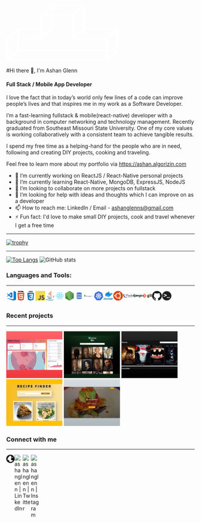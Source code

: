 ![Full Stack / Mobile App Developer](data:image/svg+xml;charset=UTF-8,%3Csvg%20id%3D%22Layer_1%22%20xmlns%3D%22http%3A%2F%2Fwww.w3.org%2F2000%2Fsvg%22%20viewBox%3D%220%200%20400%20272%22%20width%3D%22100%25%22%20height%3D%22100%25%22%20preserveAspectRatio%3D%22none%22%3E%3Ctitle%3EShapes%3C%2Ftitle%3E%3Cpath%20d%3D%22M399.72359%2C224.06412c.00983-.0226.01511-.04712.02435-.0702a3.42929%2C3.42929%2C0%2C0%2C0%2C.1568-.50634c.01368-.05867.02448-.11781.035-.17768a3.45505%2C3.45505%2C0%2C0%2C0%2C.053-.52629c.00048-.02453.0072-.04761.0072-.07213V117.61887l-.00216-.02116a3.44185%2C3.44185%2C0%2C0%2C0-.06094-.60564c-.011-.05986-.0264-.11733-.04031-.17623a3.43382%2C3.43382%2C0%2C0%2C0-.13029-.42027c-.02244-.0589-.04223-.11829-.06767-.17551-.01019-.02308-.01607-.04712-.02687-.06972a3.441%2C3.441%2C0%2C0%2C0-.25122-.44383c-.01691-.02525-.03767-.04712-.05519-.07213a3.45506%2C3.45506%2C0%2C0%2C0-.32272-.3919c-.04067-.04255-.08278-.0827-.12561-.12309a3.46692%2C3.46692%2C0%2C0%2C0-.35211-.2914c-.04007-.02885-.07726-.06011-.11853-.08728a3.43266%2C3.43266%2C0%2C0%2C0-.51012-.27769c-.04583-.02-.09418-.03414-.14108-.05241a3.41689%2C3.41689%2C0%2C0%2C0-.4427-.13777c-.059-.01394-.11733-.02765-.17743-.03871a3.41044%2C3.41044%2C0%2C0%2C0-.61485-.062h-118.057V3.44676l-.00216-.02115A3.44186%2C3.44186%2C0%2C0%2C0%2C278.44%2C2.82c-.011-.05987-.02639-.11733-.04031-.17623a3.42981%2C3.42981%2C0%2C0%2C0-.13029-.42027c-.02243-.0589-.04222-.11829-.06766-.17551-.0102-.02308-.01607-.04713-.02687-.06973a3.43906%2C3.43906%2C0%2C0%2C0-.2517-.44455c-.01584-.0238-.03539-.04447-.05183-.0678a3.40652%2C3.40652%2C0%2C0%2C0-.32692-.39694c-.03947-.04159-.0805-.08054-.12213-.12a3.41017%2C3.41017%2C0%2C0%2C0-.35739-.29549c-.03839-.02765-.07438-.05818-.114-.08415a3.41678%2C3.41678%2C0%2C0%2C0-.51228-.27865c-.04511-.02-.09238-.0339-.13845-.0517a3.45321%2C3.45321%2C0%2C0%2C0-.44509-.13848c-.05878-.014-.11685-.02741-.1766-.03847A3.41461%2C3.41461%2C0%2C0%2C0%2C275.06334%2C0H162.71355a3.4405%2C3.4405%2C0%2C0%2C0-3.35871%2C2.71562l-37.05562%2C44.361c-.05207.06227-.09382.13031-.141.19571-.03395.04688-.0697.09184-.10137.14065a3.45538%2C3.45538%2C0%2C0%2C0-.28.51692c-.01259.02957-.02039.0613-.03215.09136a3.4487%2C3.4487%2C0%2C0%2C0-.1514.48831c-.0132.05746-.02472.11492-.035.17358a3.42618%2C3.42618%2C0%2C0%2C0-.05591.55563c-.00024.01707-.005.0327-.005.04977V114.1721H41.21718a3.43535%2C3.43535%2C0%2C0%2C0-.72895.081c-.06454.01418-.12429.04063-.18787.05842a3.44055%2C3.44055%2C0%2C0%2C0-.49188.16926c-.07678.03462-.147.08006-.221.12022a3.46539%2C3.46539%2C0%2C0%2C0-.3899.23946c-.0751.05482-.14373.11637-.21451.17744a3.41615%2C3.41615%2C0%2C0%2C0-.31648.3075c-.03192.03535-.07127.06179-.10174.09882L.78749%2C161.266c-.04727.05723-.0847.12-.12765.17984-.03551.04881-.0715.09593-.10414.14666a3.437%2C3.437%2C0%2C0%2C0-.27929.51548c-.00959.02236-.01511.04664-.02423.06924a3.45185%2C3.45185%2C0%2C0%2C0-.15716.5073c-.01344.05867-.02424.11757-.03479.17744a3.45822%2C3.45822%2C0%2C0%2C0-.053.52678c-.00048.02452-.0072.04712-.0072.07188V268.55324l.00216.02091a3.43956%2C3.43956%2C0%2C0%2C0%2C.06094.60564c.011.06011.0264.11757.04031.17623a3.416%2C3.416%2C0%2C0%2C0%2C.13029.42051c.02256.0589.04223.11829.06767.17551.01007.02284.01607.04689.02687.06973a3.45516%2C3.45516%2C0%2C0%2C0%2C.2517.44455c.01584.0238.03551.04447.05207.0678a3.39683%2C3.39683%2C0%2C0%2C0%2C.32656.3967c.03959.04159.08062.08054.12237.12021a3.40655%2C3.40655%2C0%2C0%2C0%2C.35727.29525c.03839.02789.07438.05818.114.08439a3.46053%2C3.46053%2C0%2C0%2C0%2C.51228.27865c.04511.01972.09262.03366.13892.0517a3.43244%2C3.43244%2C0%2C0%2C0%2C.44414.138c.059.01395.11709.02789.17731.03871A3.413%2C3.413%2C0%2C0%2C0%2C3.4398%2C272h355.344a3.43539%2C3.43539%2C0%2C0%2C0%2C.72895-.08126c.06478-.014.125-.04088.18871-.05867a3.42387%2C3.42387%2C0%2C0%2C0%2C.4908-.16878c.0775-.0351.14817-.08078.22291-.12117a3.46141%2C3.46141%2C0%2C0%2C0%2C.38774-.238c.07558-.05529.14481-.11732.216-.17887a3.39442%2C3.39442%2C0%2C0%2C0%2C.31552-.30655c.0318-.03534.07127-.06179.10174-.09881l37.77641-45.84176c.04727-.05746.0847-.12021.12777-.17984.03527-.04881.07138-.09617.10414-.14666A3.44711%2C3.44711%2C0%2C0%2C0%2C399.72359%2C224.06412ZM6.87961%2C166.90739H37.77737v54.56493L6.87961%2C258.966Zm37.77737%2C0h80.28016a3.4353%2C3.4353%2C0%2C0%2C0%2C.72894-.08127c.06478-.01394.125-.04087.18871-.05866a3.42633%2C3.42633%2C0%2C0%2C0%2C.4908-.16878c.0775-.0351.14817-.08079.22291-.12118a3.46043%2C3.46043%2C0%2C0%2C0%2C.38774-.238c.07559-.0553.14481-.11733.216-.17888a3.39431%2C3.39431%2C0%2C0%2C0%2C.31552-.30654c.0318-.03535.07127-.06179.10174-.09882l37.77641-45.84175c.04727-.05747.0847-.12022.12777-.17984.03527-.04881.07138-.09618.10414-.14666a3.47067%2C3.47067%2C0%2C0%2C0%2C.27929-.51548c.0096-.0226.015-.04664.02411-.06948a3.43948%2C3.43948%2C0%2C0%2C0%2C.157-.50706c.01356-.05867.02436-.11757.03492-.17744a3.46562%2C3.46562%2C0%2C0%2C0%2C.053-.52678c.00048-.02452.0072-.04736.0072-.07188V52.73528h67.6933V163.46062l.00216.02092a3.43956%2C3.43956%2C0%2C0%2C0%2C.06094.60564c.011.0601.0264.11756.04031.17623a3.4356%2C3.4356%2C0%2C0%2C0%2C.13029.42051c.02244.0589.04223.11829.06767.17551.01019.02284.01607.04688.02687.06972a3.45449%2C3.45449%2C0%2C0%2C0%2C.2517.44455c.01583.0238.03551.04448.05194.0678a3.41013%2C3.41013%2C0%2C0%2C0%2C.32669.39671c.03959.04159.08062.08054.12237.12021a3.41884%2C3.41884%2C0%2C0%2C0%2C.35727.29524c.03839.02789.07438.05819.114.08439a3.46058%2C3.46058%2C0%2C0%2C0%2C.51228.27866c.04511.01971.09273.03366.13892.05169a3.42873%2C3.42873%2C0%2C0%2C0%2C.44425.138c.05891.01394.1171.02789.1772.03871a3.413%2C3.413%2C0%2C0%2C0%2C.615.06227H355.344v52.35733H44.657Zm83.72-45.84176h27.03518l-27.03518%2C32.80724Zm143.2466-4.68592-30.89728%2C37.49364V50.52744L271.62354%2C13.034Zm90.60005%2C48.31983%2C30.8968-37.4934v92.05858h-30.8968Zm27.03518-43.63391-32.09555%2C38.94823H244.58788l32.096-38.94823ZM267.76192%2C6.89353l-32.096%2C38.94823H166.15335V6.89353ZM159.27374%2C13.55288V45.84176H132.3019Zm-30.8968%2C39.1824h30.8968V114.1721h-30.8968Zm-6.87961%2C68.33035v38.94823H44.657V121.06563Zm-83.72%2C6.14051v32.80772H10.74123ZM10.74123%2C265.10647l32.09651-38.94823H355.344v38.94823Zm351.48236-6.141V226.15824h27.03518Z%22%20fill%3D%22%23ffffff%22%20data-color-group%3D%220%22%3E%3C%2Fpath%3E%3C%2Fsvg%3E)

#Hi there 👋, I'm Ashan Glenn
#### Full Stack / Mobile App Developer

I love the fact that in today’s world only few lines of a code can improve people’s lives and that inspires me in my work as a Software Developer.

I’m a fast-learning fullstack & mobile(react-native) developer with a background in computer networking and technology management. Recently graduated from Southeast Missouri State University. One of my core values is working collaboratively with a consistent team to achieve tangible results.

I spend my free time as a helping-hand for the people who are in need, following and creating DIY projects, cooking and traveling.

Feel free to learn more about my portfolio via https://ashan.algorizin.com 

- 🔭 I’m currently working on ReactJS / React-Native personal projects 
- 🌱 I’m currently learning React-Native, MongoDB, ExpressJS, NodeJS 
- 👯 I’m looking to collaborate on more projects on fullstack 
- 🤔 I’m looking for help with ideas and thoughts which I can improve on as a developer 
- 📫 How to reach me: LinkedIn / Email - ashanglenns@gmail.com 
- ⚡ Fun fact: I'd love to make small DIY projects, cook and travel whenever I get a free time 

---

[![trophy](https://github-profile-trophy.vercel.app/?username=AshanGlenn94)](https://github.com/ryo-ma/github-profile-trophy)

---

[![Top Langs](https://github-readme-stats.vercel.app/api/top-langs/?username=AshanGlenn94)](https://github.com/AshanGlenn94/github-readme-stats)    ![GitHub stats](https://github-readme-stats.vercel.app/api?username=AshanGlenn94&show_icons=true)


### Languages and Tools:
---
<img align="left" alt="Visual Studio Code" width="26px" src="https://raw.githubusercontent.com/github/explore/80688e429a7d4ef2fca1e82350fe8e3517d3494d/topics/visual-studio-code/visual-studio-code.png" />
<img align="left" alt="HTML5" width="26px" src="https://raw.githubusercontent.com/github/explore/80688e429a7d4ef2fca1e82350fe8e3517d3494d/topics/html/html.png" />
<img align="left" alt="CSS3" width="26px" src="https://raw.githubusercontent.com/github/explore/80688e429a7d4ef2fca1e82350fe8e3517d3494d/topics/css/css.png" />
<img align="left" alt="JavaScript" width="26px" src="https://raw.githubusercontent.com/github/explore/80688e429a7d4ef2fca1e82350fe8e3517d3494d/topics/javascript/javascript.png" />
<img align="left" alt="Java" width="26px" src="https://raw.githubusercontent.com/github/explore/80688e429a7d4ef2fca1e82350fe8e3517d3494d/topics/java/java.png" />
<img align="left" alt="React" width="26px" src="https://raw.githubusercontent.com/github/explore/80688e429a7d4ef2fca1e82350fe8e3517d3494d/topics/react/react.png" />
<img align="left" alt="Node.js" width="26px" src="https://raw.githubusercontent.com/github/explore/80688e429a7d4ef2fca1e82350fe8e3517d3494d/topics/nodejs/nodejs.png" />
<img align="left" alt="SQL" width="26px" src="https://raw.githubusercontent.com/github/explore/80688e429a7d4ef2fca1e82350fe8e3517d3494d/topics/sql/sql.png" />
<img align="left" alt="MongoDB" width="26px" src="https://raw.githubusercontent.com/github/explore/80688e429a7d4ef2fca1e82350fe8e3517d3494d/topics/mongodb/mongodb.png" />
<img align="left" alt="Kubernetes" width="26px" src="https://raw.githubusercontent.com/github/explore/80688e429a7d4ef2fca1e82350fe8e3517d3494d/topics/kubernetes/kubernetes.png" />
<img align="left" alt="Docker" width="26px" src="https://raw.githubusercontent.com/github/explore/80688e429a7d4ef2fca1e82350fe8e3517d3494d/topics/docker/docker.png" />
<img align="left" alt="Ubuntu" width="26px" src="https://raw.githubusercontent.com/github/explore/80688e429a7d4ef2fca1e82350fe8e3517d3494d/topics/ubuntu/ubuntu.png" />
<img align="left" alt="Flask" width="26px" src="https://raw.githubusercontent.com/github/explore/80688e429a7d4ef2fca1e82350fe8e3517d3494d/topics/flask/flask.png" />
<img align="left" alt="Django" width="26px" src="https://raw.githubusercontent.com/github/explore/80688e429a7d4ef2fca1e82350fe8e3517d3494d/topics/django/django.png" />
<img align="left" alt="Git" width="26px" src="https://raw.githubusercontent.com/github/explore/80688e429a7d4ef2fca1e82350fe8e3517d3494d/topics/git/git.png" />
<img align="left" alt="GitHub" width="26px" src="https://raw.githubusercontent.com/github/explore/78df643247d429f6cc873026c0622819ad797942/topics/github/github.png" />
<img align="left" alt="Terminal" width="26px" src="https://raw.githubusercontent.com/github/explore/80688e429a7d4ef2fca1e82350fe8e3517d3494d/topics/terminal/terminal.png" />

<br />
<br />



### Recent projects
---
<img src="https://github.com/AshanGlenn94/AshanGlenn94/blob/main/CovidTracker.gif" width="150px"/>   <img src="https://github.com/AshanGlenn94/AshanGlenn94/blob/main/BreakingBad.gif" width="150px"/>   <img src="https://github.com/AshanGlenn94/AshanGlenn94/blob/main/MoviesApp.gif" width="150px"/>   <img src="https://github.com/AshanGlenn94/AshanGlenn94/blob/main/RecipeFinder.gif" width="150px"/>   <img src="https://github.com/AshanGlenn94/AshanGlenn94/blob/main/SushiFinder.gif" width="150px"/>

### Connect with me
---
[<img align="left" alt="ashanglenn" width="22px" src="https://raw.githubusercontent.com/iconic/open-iconic/master/svg/globe.svg" />][website]
[<img align="left" alt="ashanglenn | LinkedIn" width="22px" src="https://cdn.jsdelivr.net/npm/simple-icons@v3/icons/linkedin.svg" />][linkedin]
[<img align="left" alt="ashanglenn | Twitter" width="22px" src="https://cdn.jsdelivr.net/npm/simple-icons@v3/icons/twitter.svg" />][twitter]
[<img align="left" alt="ashanglenn | Instagram" width="22px" src="https://cdn.jsdelivr.net/npm/simple-icons@v3/icons/instagram.svg" />][instagram]





[website]: https://ashan.algorizin.com
[twitter]: https://twitter.com/AshanSenevirat6
[instagram]: https://instagram.com/megatrone94
[linkedin]: https://linkedin.com/in/ashanglenn
